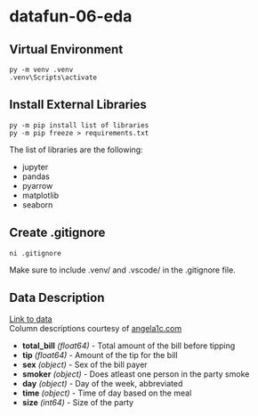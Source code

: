 # datafun-06-eda

## Virtual Environment
```shell
py -m venv .venv
.venv\Scripts\activate
```

## Install External Libraries
```shell
py -m pip install list of libraries
py -m pip freeze > requirements.txt
```
The list of libraries are the following:
-  jupyter
-  pandas
-  pyarrow
-  matplotlib
-  seaborn

## Create .gitignore
```shell
ni .gitignore
```
Make sure to include .venv/ and .vscode/ in the .gitignore file.

## Data Description
[Link to data](https://github.com/mwaskom/seaborn-data/blob/master/tips.csv)<br>
Column descriptions courtesy of [angela1c.com](https://www.angela1c.com/projects/tips-project-files/part1/#:~:text=According%20to%20the%20tips%20dataset,months%20working%20in%20one%20restaurant.)
-  **total_bill** *(float64)* - Total amount of the bill before tipping
-  **tip** *(float64)* - Amount of the tip for the bill
-  **sex** *(object)* - Sex of the bill payer
-  **smoker** *(object)* - Does atleast one person in the party smoke
-  **day** *(object)* - Day of the week, abbreviated
-  **time** *(object)* - Time of day based on the meal
-  **size** *(int64)* - Size of the party